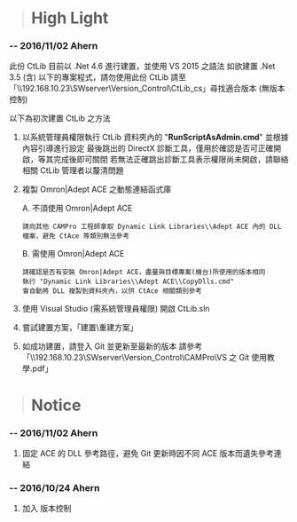> # High Light

### -- 2016/11/02   Ahern

此份 CtLib 目前以 .Net 4.6 進行建置，並使用 VS 2015 之語法
如欲建置 .Net 3.5 (含) 以下的專案程式，請勿使用此份 CtLib
請至「\\\\192.168.10.23\\SWserver\\Version_Control\\CtLib_cs」尋找適合版本 (無版本控制)


以下為初次建置 CtLib 之方法

1.  以系統管理員權限執行 CtLib 資料夾內的 "**RunScriptAsAdmin.cmd**" 並根據內容引導進行設定
    最後跳出的 DirectX 診斷工具，僅用於確認是否可正確開啟，等其完成後即可關閉
    若無法正確跳出診斷工具表示權限尚未開啟，請聯絡相關 CtLib 管理者以釐清問題

2.  複製 Omron|Adept ACE 之動態連結函式庫

    A.  不須使用 Omron|Adept ACE
        
        請向其他 CAMPro 工程師拿取 Dynamic Link Libraries\\Adept ACE 內的 DLL 檔案，避免 CtAce 等類別無法參考

    B.  需使用 Omron|Adept ACE

        請確認是否有安裝 Omron|Adept ACE，盡量與目標專案(機台)所使用的版本相同
        執行 "Dynamic Link Libraries\\Adept ACE\\CopyDlls.cmd"
        會自動將 DLL 複製到資料夾內，以供 CtAce 相關類別參考

3.  使用 Visual Studio (需系統管理員權限) 開啟 CtLib.sln

4.  嘗試建置方案，「建置\\重建方案」

5.  如成功建置，請登入 Git 並更新至最新的版本
    請參考「\\\\192.168.10.23\\SWserver\\Version_Control\\CAMPro\\VS 之 Git 使用教學.pdf」

> # Notice

### -- 2016/11/02   Ahern

1.  固定 ACE 的 DLL 參考路徑，避免 Git 更新時因不同 ACE 版本而遺失參考連結

### -- 2016/10/24   Ahern

1.  加入 版本控制